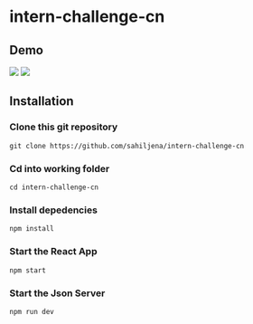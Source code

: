 # intern-challenge-cn

## Demo
<img src="https://i.ibb.co/GdPF21B/Screenshot-2022-03-02-192906.png" />
<img src="https://i.ibb.co/mH1rX18/Screenshot-2022-03-02-192936.png" />

## Installation

### Clone this git repository

```
git clone https://github.com/sahiljena/intern-challenge-cn
```

### Cd into working folder

```
cd intern-challenge-cn
```

### Install depedencies

```
npm install
```

### Start the React App

```
npm start
```

### Start the Json Server

```
npm run dev
```
